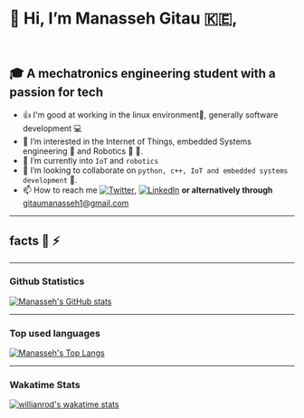 # 👋 Hi, I’m **Manasseh Gitau** 🇰🇪,

&nbsp;
## 🎓 A mechatronics engineering student with a passion for tech

- 👍 I'm good at working in the linux environment🐧, generally software development :computer:
- 👀 I’m interested in the Internet of Things, embedded Systems engineering 📡 and Robotics 🤖 🚀.
- 🌱 I’m currently  into `IoT` and `robotics`
- 💞️ I’m looking to collaborate on `python, c++, IoT and embedded systems development` :robot:.
- 📫 How to reach me <a href="https://twitter.com/GitauManasseh"><img src="https://img.shields.io/twitter/follow/GitauManasseh?label=@GitauManasseh&style=social" alt="Twitter"></a>, <a href="https://www.linkedin.com/in/manasseh-gitau-756726224/"><img src="https://img.shields.io/badge/LinkedIn--_.svg?style=social&logo=linkedin" alt="LinkedIn"></a> **or alternatively through** gitaumanasseh1@gmail.com
 ___
##  facts :muscle: ⚡
___
### Github Statistics
[![Manasseh's GitHub stats](https://github-readme-stats.vercel.app/api?username=kimanigitau01&show_icons=True&hide_border=false&theme=merko)](https://github.com/anuraghazra/github-readme-stats)
___
### Top used languages
[![Manasseh's Top Langs](https://github-readme-stats.vercel.app/api/top-langs/?username=kimanigitau01&langs_count=10&layout=compact&theme=merko)](https://github.com/anuraghazra/github-readme-stats)
___
### Wakatime Stats
[![willianrod's wakatime stats](https://github-readme-stats.vercel.app/api/wakatime?username=kimanigitau01&layout=compact&theme=merko)](https://github.com/anuraghazra/github-readme-stats) 
<!---
kimanigitau01/kimanigitau01 is a ✨ special ✨ repository because its `README.md` (this file) appears on your GitHub profile.
You can click the Preview link to take a look at your changes.
--->
